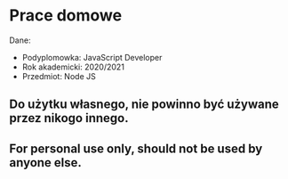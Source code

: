 # Prace domowe

Dane:

- Podyplomowka: JavaScript Developer
- Rok akademicki: 2020/2021
- Przedmiot: Node JS

## Do użytku własnego, nie powinno być używane przez nikogo innego.
## For personal use only, should not be used by anyone else.
